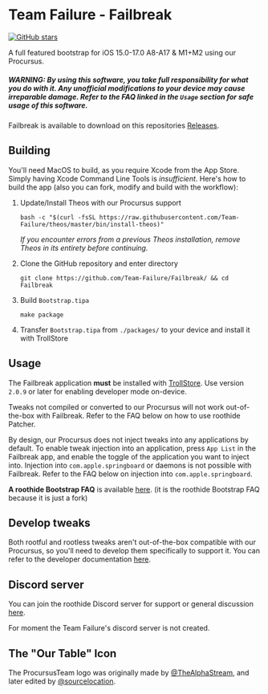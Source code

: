 # Team Failure - Failbreak

[![GitHub stars](https://img.shields.io/github/stars/Team-Failure/Failbreak?style=social)](https://github.com/Team-Failure/Failbreak/stargazers)

A full featured bootstrap for iOS 15.0-17.0 A8-A17 & M1+M2 using our Procursus.

##### *WARNING:* By using this software, you take full responsibility for what you do with it. Any unofficial modifications to your device may cause irreparable damage. Refer to the FAQ linked in the `Usage` section for safe usage of this software.

Failbreak is available to download on this repositories [Releases](https://github.com/Team-Failure/Failbreak/releases).

## Building

You'll need MacOS to build, as you require Xcode from the App Store. Simply having Xcode Command Line Tools is *insufficient*. Here's how to build the app (also you can fork, modify and build with the workflow):

 1. Update/Install Theos with our Procursus support
    
    ```
    bash -c "$(curl -fsSL https://raw.githubusercontent.com/Team-Failure/theos/master/bin/install-theos)"
    ```
    *If you encounter errors from a previous Theos installation, remove Theos in its entirety before continuing.*

 2. Clone the GitHub repository and enter directory

    ```
    git clone https://github.com/Team-Failure/Failbreak/ && cd Failbreak
    ```

 3. Build `Bootstrap.tipa`

    ```
    make package
    ```

 4. Transfer `Bootstrap.tipa` from `./packages/` to your device and install it with TrollStore

## Usage

The Failbreak application **must** be installed with [TrollStore](https://ios.cfw.guide/installing-trollstore/). Use version `2.0.9` or later for enabling developer mode on-device.

Tweaks not compiled or converted to our Procursus will not work out-of-the-box with Failbreak. Refer to the FAQ below on how to use roothide Patcher.

By design, our Procursus does not inject tweaks into any applications by default. To enable tweak injection into an application, press `App List` in the Failbreak app, and enable the toggle of the application you want to inject into. Injection into `com.apple.springboard` or daemons is not possible with Failbreak. Refer to the FAQ below on injection into `com.apple.springboard`.

**A roothide Bootstrap FAQ** is available [here](https://github.com/dleovl/Bootstrap/blob/faq/README.md). (it is the roothide Bootstrap FAQ because it is just a fork)

## Develop tweaks

Both rootful and rootless tweaks aren't out-of-the-box compatible with our Procursus, so you'll need to develop them specifically to support it. You can refer to the developer documentation [here](https://github.com/roothide/Developer).

## Discord server

You can join the roothide Discord server for support or general discussion [here](https://discord.com/invite/scqCkumAYp).

For moment the Team Failure's discord server is not created.

## The "Our Table" Icon

The ProcursusTeam logo was originally made by [@TheAlphaStream](https://github.com/TheAlphaStream), and later edited by [@sourcelocation](https://github.com/sourcelocation).
